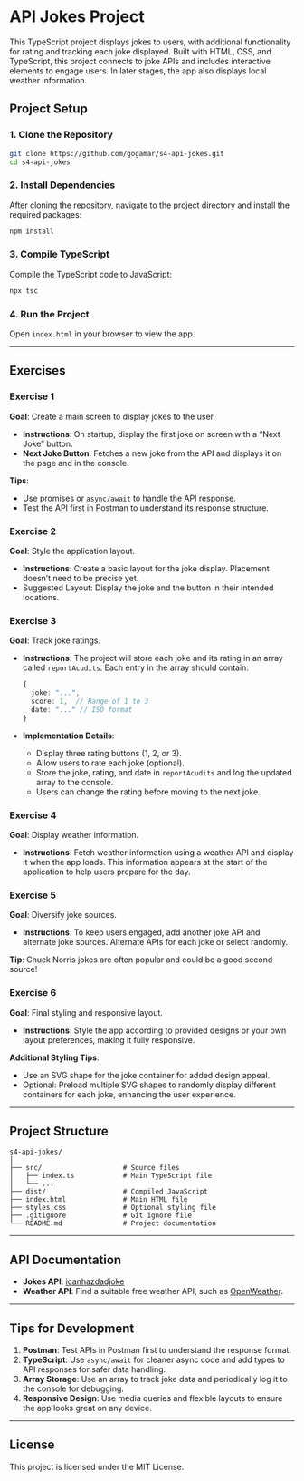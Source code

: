 # API Jokes Project

This TypeScript project displays jokes to users, with additional functionality for rating and tracking each joke displayed. Built with HTML, CSS, and TypeScript, this project connects to joke APIs and includes interactive elements to engage users. In later stages, the app also displays local weather information.

## Project Setup

### 1. Clone the Repository

```bash
git clone https://github.com/gogamar/s4-api-jokes.git
cd s4-api-jokes
```

### 2. Install Dependencies

After cloning the repository, navigate to the project directory and install the required packages:

```bash
npm install
```

### 3. Compile TypeScript

Compile the TypeScript code to JavaScript:

```bash
npx tsc
```

### 4. Run the Project

Open `index.html` in your browser to view the app.

---

## Exercises

### Exercise 1

**Goal**: Create a main screen to display jokes to the user.

- **Instructions**: On startup, display the first joke on screen with a “Next Joke” button.
- **Next Joke Button**: Fetches a new joke from the API and displays it on the page and in the console.

**Tips**:

- Use promises or `async/await` to handle the API response.
- Test the API first in Postman to understand its response structure.

### Exercise 2

**Goal**: Style the application layout.

- **Instructions**: Create a basic layout for the joke display. Placement doesn’t need to be precise yet.
- Suggested Layout: Display the joke and the button in their intended locations.

### Exercise 3

**Goal**: Track joke ratings.

- **Instructions**: The project will store each joke and its rating in an array called `reportAcudits`. Each entry in the array should contain:

  ```typescript
  {
    joke: "...",
    score: 1,  // Range of 1 to 3
    date: "..." // ISO format
  }
  ```

- **Implementation Details**:
  - Display three rating buttons (1, 2, or 3).
  - Allow users to rate each joke (optional).
  - Store the joke, rating, and date in `reportAcudits` and log the updated array to the console.
  - Users can change the rating before moving to the next joke.

### Exercise 4

**Goal**: Display weather information.

- **Instructions**: Fetch weather information using a weather API and display it when the app loads. This information appears at the start of the application to help users prepare for the day.

### Exercise 5

**Goal**: Diversify joke sources.

- **Instructions**: To keep users engaged, add another joke API and alternate joke sources. Alternate APIs for each joke or select randomly.

**Tip**: Chuck Norris jokes are often popular and could be a good second source!

### Exercise 6

**Goal**: Final styling and responsive layout.

- **Instructions**: Style the app according to provided designs or your own layout preferences, making it fully responsive.

**Additional Styling Tips**:

- Use an SVG shape for the joke container for added design appeal.
- Optional: Preload multiple SVG shapes to randomly display different containers for each joke, enhancing the user experience.

---

## Project Structure

```plaintext
s4-api-jokes/
│
├── src/                    # Source files
│   ├── index.ts            # Main TypeScript file
│   └── ...
├── dist/                   # Compiled JavaScript
├── index.html              # Main HTML file
├── styles.css              # Optional styling file
├── .gitignore              # Git ignore file
└── README.md               # Project documentation
```

---

## API Documentation

- **Jokes API**: [icanhazdadjoke](https://icanhazdadjoke.com/api)
- **Weather API**: Find a suitable free weather API, such as [OpenWeather](https://openweathermap.org/api).

---

## Tips for Development

1. **Postman**: Test APIs in Postman first to understand the response format.
2. **TypeScript**: Use `async/await` for cleaner async code and add types to API responses for safer data handling.
3. **Array Storage**: Use an array to track joke data and periodically log it to the console for debugging.
4. **Responsive Design**: Use media queries and flexible layouts to ensure the app looks great on any device.

---

## License

This project is licensed under the MIT License.
